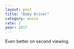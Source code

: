```yaml
---
layout: post
title: "Baby Driver"
category: movie
rate: 2
year: 2017
---
```


Even better on second viewing.